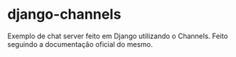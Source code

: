 # django-channels
Exemplo de chat server feito em Django utilizando o Channels. Feito seguindo a documentação oficial do mesmo.
